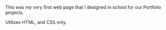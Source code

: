 This was my very first web page that I designed in school for our Portfolio projects.

Utilizes HTML, and CSS only.


